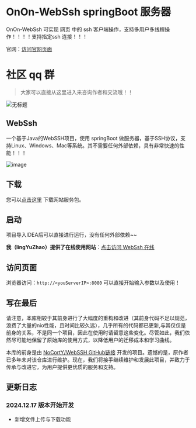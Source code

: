 # OnOn-WebSsh springBoot 服务器

OnOn-WebSsh 可实现 网页 中的 ssh 客户端操作，支持多用户多线程操作！！！！支持指定ssh 连接！！！

官网：[访问官网页面](http://webssh.lingyuzhao.top:8080/about.html)

# 社区 qq 群

> 大家可以直接从这里进入来咨询作者和交流哦！！

![无标题](https://github.com/user-attachments/assets/0d33aa4c-099e-4ac1-9f0a-0ec48199da15)

## WebSsh

一个基于Java的WebSSH项目，使用 springBoot 做服务器，基于SSH协议，支持Linux、Windows、Mac等系统。其不需要任何外部依赖，具有非常快速的性能！！！

![image](https://github.com/user-attachments/assets/f4f75238-ddc8-4117-9400-70d09b422ecd)

## 下载

您可以[点击这里](https://github.com/BeardedManZhao/CodeBookWebSsh/releases/download/2024.12.14/WebSSH.jar) 下载网站服务包。

## 启动

项目导入IDEA后可以直接进行运行，没有任何外部依赖~~

**我（lingYuZhao）提供了在线使用网站**：[点击访问 WebSsh 在线](http://webssh.lingyuzhao.top:8080)

## 访问页面

浏览器访问：`http://<youServerIP>:8080` 可以直接开始输入参数以及使用！

## 写在最后

请注意，本库相较于其前身进行了大幅度的重构和改进（其前身代码不足以规范，浪费了大量的nio性能，且时间比较久远），几乎所有的代码都已更新,与其仅仅是前身的关系，不是同一个项目，因此在使用时请留意这些变化。尽管如此，我们依然尽可能地保留了原始库的使用方式，以降低用户的迁移成本和学习曲线。

本库的前身是由 [NoCortY/WebSSH GitHub链接](https://github.com/NoCortY/WebSSH)
开发的项目。遗憾的是，原作者已多年未对该仓库进行维护。现在，我们将接手继续维护和发展此项目，并致力于传承与改进它，为用户提供更优质的服务和支持。

## 更新日志

### 2024.12.17 版本开始开发

- 新增文件上传与下载功能
